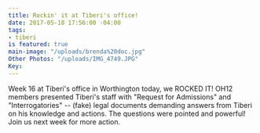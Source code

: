 ```yaml
---
title: Rockin' it at Tiberi's office!
date: 2017-05-18 17:56:00 -04:00
tags:
- tiberi
is featured: true
main-image: "/uploads/brenda%20doc.jpg"
Other Photos: "/uploads/IMG_4749.JPG"
Key: 
---
```


Week 16 at Tiberi's office in Worthington today, we ROCKED IT! OH12 members presented Tiberi's staff with "Request for Admissions" and "Interrogatories" -- (fake) legal documents demanding answers from Tiberi on his knowledge and actions. The questions were pointed and powerful! Join us next week for more action. 
